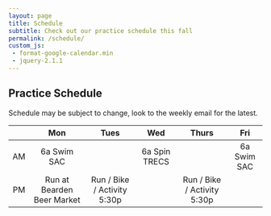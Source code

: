 ```yaml
---
layout: page
title: Schedule
subtitle: Check out our practice schedule this fall
permalink: /schedule/
custom_js:
 - format-google-calendar.min
 - jquery-2.1.1
---
```

## Practice Schedule
Schedule may be subject to change, look to the weekly email for the latest.

|    |             Mon            |           Tues           |      Wed      |           Thurs          |     Fri     |
|:--:|:--------------------------:|:------------------------:|:-------------:|:------------------------:|:-----------:|
| AM |         6a Swim SAC        |                          | 6a Spin TRECS |                          | 6a Swim SAC |
| PM | Run at Bearden Beer Market | Run / Bike / Activity 5:30p |               | Run / Bike / Activity 5:30p |             |

<ul id="events-upcoming">
</ul>
<ul id="events-past">
</ul>

<script>
formatGoogleCalendar.init({
        calendarUrl: 'https://www.googleapis.com/calendar/v3/calendars/7caamt6q92v1vbrna0ergpoqks%40group.calendar.google.com/events?timeMin=2015-06-03T10%3A00%3A00-04%3A00&key=AIzaSyC39nF_t-bAogVVXR9dLGLiSEDywUt7Fgc',
        past: true,
        upcoming: true,
        sameDayTimes: true,
        pastTopN: 1,
        upcomingTopN: -1,
        itemsTagName: 'li',
        upcomingSelector: '#events-upcoming',
        pastSelector: '#events-past',
        upcomingHeading: '<h2>Upcoming events</h2>',
        pastHeading: '<h2>Past events</h2>',
        format: ['*date*', ': ', '*summary*', ' <br/> ', '*description*', '<ol>', '*location*', '</ol>']
});
</script>
